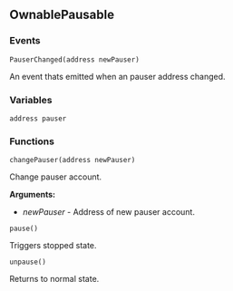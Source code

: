 ## OwnablePausable





### Events
```solidity
PauserChanged(address newPauser)
```

An event thats emitted when an pauser address changed.




### Variables
```solidity
address pauser
```


### Functions
```solidity
changePauser(address newPauser)
```

Change pauser account.




**Arguments:**
- *newPauser* - Address of new pauser account.

```solidity
pause()
```

Triggers stopped state.



```solidity
unpause()
```

Returns to normal state.



